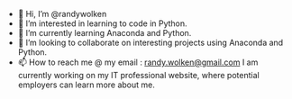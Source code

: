- 👋 Hi, I’m @randywolken
- 👀 I’m interested in learning to code in Python.
- 🌱 I’m currently learning Anaconda and Python.
- 💞️ I’m looking to collaborate on interesting projects using Anaconda and Python.
- 📫 How to reach me @ my email : randy.wolken@gmail.com
I am currently working on my IT professional website, where potential employers can learn more about me.
<!---
randywolken/randywolken is a ✨ special ✨ repository because its `README.md` (this file) appears on your GitHub profile.
You can click the Preview link to take a look at your changes.
--->
